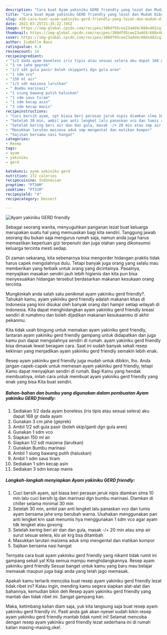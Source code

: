 ```yaml
---
description: "Cara buat Ayam yakiniku GERD friendly yang lezat dan Mudah Dibuat"
title: "Cara buat Ayam yakiniku GERD friendly yang lezat dan Mudah Dibuat"
slug: 430-cara-buat-ayam-yakiniku-gerd-friendly-yang-lezat-dan-mudah-dibuat
date: 2021-03-25T21:35:22.745Z
image: https://img-global.cpcdn.com/recipes/380df95cee23add4/680x482cq70/ayam-yakiniku-gerd-friendly-foto-resep-utama.jpg
thumbnail: https://img-global.cpcdn.com/recipes/380df95cee23add4/680x482cq70/ayam-yakiniku-gerd-friendly-foto-resep-utama.jpg
cover: https://img-global.cpcdn.com/recipes/380df95cee23add4/680x482cq70/ayam-yakiniku-gerd-friendly-foto-resep-utama.jpg
author: Isabelle Bass
ratingvalue: 4.4
reviewcount: 14
recipeingredient:
- "1/2 dada ayam boneless iris tipis atau sesuai selera aku dapat 168 gr dada ayam"
- "3 cm jahe geprek"
- "1/2 sdt gula pasir boleh skipganti dgn gula aren"
- "1 sdm vco"
- "150 ml air"
- "1/2 sdt maizena larutkan"
- " Bumbu marinasi"
- "1 siung bawang putih haluskan"
- "1 sdm saus tiram"
- "1 sdm kecap asin"
- "3 sdm kecap manis"
recipeinstructions:
- "Cuci bersih ayam, spt biasa beri perasan jeruk nipis diamkan slma 10 min lalu cuci bersih lg dan marinasi dgn bumbu marinasi. Diamkan di chiller selama minimal 30 min"
- "Setelah 30 min, ambil pan anti lengket lalu panaskan vco dan tumis ayam bersama jahe smp berubah warna. Usahakan menggunakan pan anti lengket krn saat menumis hya menggunakan 1 sdm vco agar ayam tdk lengket atau gosong"
- "Setelah kering beri air dan dan gula, masak -/+ 20 min atau smp air surut sesuai selera, klo air krg bsa ditambah"
- "Masukkan larutan maizena aduk smp mengental dan matikan kompor"
- "Sajikan bersama nasi hangat"
categories:
- Resep
tags:
- ayam
- yakiniku
- gerd

katakunci: ayam yakiniku gerd 
nutrition: 272 calories
recipecuisine: Indonesian
preptime: "PT30M"
cooktime: "PT31M"
recipeyield: "4"
recipecategory: Dessert

---
```



![Ayam yakiniku GERD friendly](https://img-global.cpcdn.com/recipes/380df95cee23add4/680x482cq70/ayam-yakiniku-gerd-friendly-foto-resep-utama.jpg)

Sebagai seorang wanita, menyuguhkan panganan lezat buat keluarga merupakan suatu hal yang memuaskan bagi kita sendiri. Tanggung jawab seorang ibu bukan saja mengurus rumah saja, namun anda juga harus memastikan keperluan gizi terpenuhi dan juga olahan yang dikonsumsi keluarga tercinta mesti sedap.

Di zaman  sekarang, kita sebenarnya bisa mengorder hidangan praktis tidak harus capek mengolahnya dulu. Tetapi banyak juga orang yang selalu mau memberikan yang terbaik untuk orang yang dicintainya. Pasalnya, menyajikan masakan sendiri jauh lebih higienis dan kita pun bisa menyesuaikan hidangan tersebut berdasarkan makanan kesukaan orang tercinta. 



Mungkinkah anda salah satu penikmat ayam yakiniku gerd friendly?. Tahukah kamu, ayam yakiniku gerd friendly adalah makanan khas di Indonesia yang kini disukai oleh banyak orang dari hampir setiap wilayah di Indonesia. Kita dapat menghidangkan ayam yakiniku gerd friendly kreasi sendiri di rumahmu dan boleh dijadikan makanan kesukaanmu di akhir pekanmu.

Kita tidak usah bingung untuk memakan ayam yakiniku gerd friendly, lantaran ayam yakiniku gerd friendly gampang untuk didapatkan dan juga kamu pun dapat mengolahnya sendiri di rumah. ayam yakiniku gerd friendly bisa dimasak lewat beragam cara. Saat ini sudah banyak sekali resep kekinian yang menjadikan ayam yakiniku gerd friendly semakin lebih enak.

Resep ayam yakiniku gerd friendly juga mudah untuk dibikin, lho. Anda jangan capek-capek untuk memesan ayam yakiniku gerd friendly, tetapi Kamu dapat menyajikan sendiri di rumah. Bagi Kamu yang hendak membuatnya, inilah cara untuk membuat ayam yakiniku gerd friendly yang enak yang bisa Kita buat sendiri.

<!--inarticleads1-->

##### Bahan-bahan dan bumbu yang digunakan dalam pembuatan Ayam yakiniku GERD friendly:

1. Sediakan 1/2 dada ayam boneless (iris tipis atau sesuai selera) aku dapat 168 gr dada ayam
1. Gunakan 3 cm jahe (geprek)
1. Ambil 1/2 sdt gula pasir (boleh skip/ganti dgn gula aren)
1. Gunakan 1 sdm vco
1. Siapkan 150 ml air
1. Siapkan 1/2 sdt maizena (larutkan)
1. Gunakan  Bumbu marinasi
1. Ambil 1 siung bawang putih (haluskan)
1. Ambil 1 sdm saus tiram
1. Sediakan 1 sdm kecap asin
1. Sediakan 3 sdm kecap manis




<!--inarticleads2-->

##### Langkah-langkah menyiapkan Ayam yakiniku GERD friendly:

1. Cuci bersih ayam, spt biasa beri perasan jeruk nipis diamkan slma 10 min lalu cuci bersih lg dan marinasi dgn bumbu marinasi. Diamkan di chiller selama minimal 30 min
1. Setelah 30 min, ambil pan anti lengket lalu panaskan vco dan tumis ayam bersama jahe smp berubah warna. Usahakan menggunakan pan anti lengket krn saat menumis hya menggunakan 1 sdm vco agar ayam tdk lengket atau gosong
1. Setelah kering beri air dan dan gula, masak -/+ 20 min atau smp air surut sesuai selera, klo air krg bsa ditambah
1. Masukkan larutan maizena aduk smp mengental dan matikan kompor
1. Sajikan bersama nasi hangat




Ternyata cara buat ayam yakiniku gerd friendly yang nikamt tidak rumit ini gampang sekali ya! Kita semua mampu menghidangkannya. Resep ayam yakiniku gerd friendly Sesuai banget untuk kamu yang baru mau belajar memasak maupun juga bagi anda yang telah jago memasak.

Apakah kamu tertarik mencoba buat resep ayam yakiniku gerd friendly lezat tidak ribet ini? Kalau ingin, mending kamu segera siapkan alat-alat dan bahannya, kemudian bikin deh Resep ayam yakiniku gerd friendly yang mantab dan tidak ribet ini. Sangat gampang kan. 

Maka, ketimbang kalian diam saja, yuk kita langsung saja buat resep ayam yakiniku gerd friendly ini. Pasti anda gak akan nyesel sudah bikin resep ayam yakiniku gerd friendly mantab tidak rumit ini! Selamat mencoba dengan resep ayam yakiniku gerd friendly lezat sederhana ini di rumah kalian masing-masing,oke!.

